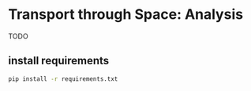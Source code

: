 # Transport through Space: Analysis

TODO

## install requirements

```bash
pip install -r requirements.txt
```